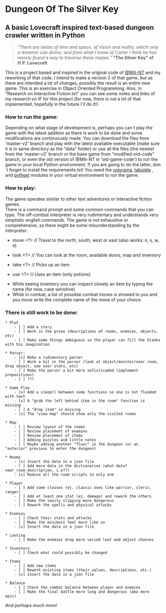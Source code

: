 # Dungeon Of The Silver Key
## A basic Lovecraft inspired text-based dungeon crawler written in Python

> *“There are twists of time and space, of vision and reality, which only a dreamer can divine; 
> and from what I know of Carter I think he has merely found a way to traverse these mazes.”*
> **"The Silver Key" of H.P. Lovecraft**

This is a project based and inspired in the original code of [@Mili-NT](https://github.com/Mili-NT/Dungeon-Of-The-Silver-Key) and my reworking of that code. I intend to make a
version 2 of that game, but as there are intended a lot of changes, possibly the result is an entire new game.
This is an exercise in Object Oriented Programming. Also, in "Research on Interactive Fiction.txt" you can see some notes
and links of my research on IF for this project (for now, there is not a lot of that implemented, hopefully in the future
I´ll do it!)

### How to run the game:

Depending on what stage of development is, perhaps you can´t play the game with the latest addition as there is work to 
be done and some modifications are continuously made. You can download the files from 'master-v2' branch and play with 
the latest available executable (make sure it is in same directory as the "data" folder) or use all the files 
(the newest from the 'master-v2' branch or the base game from "modified-old-code" branch, or even the old version of 
@Mili-NT in 'old-game-code') to run the game in your local Python environment. If you are going to do the latter, don´t
forget to install the requirements.txt! You need the [colorama](https://pypi.org/project/colorama/), [tabulate](https://pypi.org/project/tabulate/)
, and [pyfliget](https://github.com/pwaller/pyfiglet) modules in your virtual environment to run the game.  


### How to play:

The game operates similar to other text adventures or interactive fiction games.  
There is a command prompt and some common commands that you can type. 
The off-combat interpreter is very rudimentary and understands very simplistic english commands. 
The game is not exhaustive or comprehensive, so there might be some misunderstanding by the interpreter.

   - move <?>    //    Travel to the north, south, west or east (also works: n, s, w, e)

   - look <?>    //    You can look at the room, available doors, map and inventory

   - take <?>    //    Picks up an item
    
   - use <?>     //    Uses an item (only potions)
    
* While seeing inventory you can inspect closely an item by typing the name (for now, case sensitive)
* While in combat, a list of possible combat moves is showed to you and you move write the complete name of the move of your choice.


### There is still work to be done:

    * Plot
        - [ ] Add a story
        - [ ] Work in the prose (descriptions of rooms, enemies, objects, etc)
        - [ ] Make some things ambiguous so the player can fill the blanks with his imagination
    
    * Parser:
        - [x] Make a rudimentary parser
        - [ ] Work a bit in the parser (look at object/monster/near room, drop object, see user stats, etc)
        - [ ] Make the parser a bit more sofisticaded (implement prepositions)
        - [ ] ???
    
    * Game Flow
        - [x] Add a sleep() between some functions so one is not flooded with text
        - [x] A "grab the left behind item in the room" function is missing
        - [ ] A "drop item" is missing
        - [x] The "view map" should show only the visited rooms
        
    * Map
        - [ ] Review layout of the rooms
        - [ ] Review placement of enemies
        - [ ] Review placement of items
        - [ ] Adding puzzles and little notes
        - [ ] Maybe adding another "floor" in the dungeon (or an "exterior" previous to enter the dungeon)
        
    * Rooms
        - [x] Insert the data in a json file
        - [ ] Add more data in the dictionaries (what data? near_room_description, i.e??)
        - [x] Reduce all the room scripts to only one
        
    * Player
        - [ ] Add some classes (ej. classic ones like warrior, cleric, ranger)
        - [ ] Add at least one stat (ej. damage) and rework the others
        - [ ] Make the sanity slipping more dangerous
        - [ ] Rework the spells and physical attacks
        
    * Enemies
        - [ ] Check their stats and attacks
        - [ ] Make the miniboss feel more like so
        - [x] Insert the data in a json file
        
    * Looting
        - [ ] Make the enemies drop more varied loot and adjust chances
        
    * Inventory
        - [ ] Check what could possibly be changed
        
    * Items
        - [ ] Add new items
        - [ ] Rework existing items (their values, descriptions, etc.)
        - [x] Insert the data in a json file
        
    * Balance
        - [ ] Check the combat balance between player and enemies
        - [ ] Make the final battle more long and dangerous (aka more epic)
     
*And perhaps much more!*
